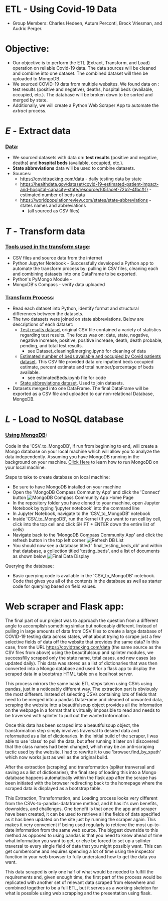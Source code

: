 # ETL - Using Covid-19 Data
* Group Members: Charles Hedeen, Autum Perconti, Brock Vriesman, and Audric Perger.


# Objective:
* Our objective is to perform the ETL (Extract, Transform, and Load) operation on reliable Covid-19 data. The data sources will be cleaned and combine into one dataset. The combined dataset will then be uploaded to MongoDB.  
* We sourced COVID-19 data from multiple websites. We found data on : test results (positive and negative), deaths, hospital beds (available, occupied, etc.). The database will be broken down to be sorted and merged by state.
* Additionally, we will create a Python Web Scraper App to automate the <i>extract</i> process.

# *E* - Extract data 
### <u>Data</u>:
 * We sourced datasets with data on: **test results** (positive and negative, deaths) and **hospital beds** (available, occupied, etc.).
 * **State abbreviations** data will be used to combine datasets. 
* Sources:
  * https://covidtracking.com/data - daily testing data by state
  * https://healthdata.gov/dataset/covid-19-estimated-patient-impact-and-hospital-capacity-state/resource/1051acef-72b2-4fbc#{} - estimated number of beds data
  * https://worldpopulationreview.com/states/state-abbreviations - states names and abbreviations
    * (all sourced as CSV files)


# *T* - Transform data

### <u>Tools used in the transform stage</u>: 
* CSV files and source data from the internet 
* Python Jupyter Notebook - Successfully developed a Python app to automate the transform process by: pulling in CSV files, cleaning each and combining datasets into one DataFrame to be exported. 
* Python's PyMongo Module - 
* MongoDB's Compass - verify data uploaded 

### <u>Transform Process</u>:
* Read each dataset into Python, identify format and structural differences between the datasets.
* The two datasets were joined on state abbreviations. Below are descriptions of each dataset:
  * <u>Test results dataset</u> original CSV file contained a variety of statistics regarding test results. The focus was on: date, state, negative, negative increase, positive, positive increase, death, death probable, pending, and total test results.
    * see Dataset_cleaning&merging.ipynb for cleaning of data
  * <u>Estimated number of beds available and occupied by Covid patients dataset</u>. This CSV file provided data on: inpatient beds occupied estimate, percent estimate and total number/percentage of beds available.
    * see estimatedBeds.ipynb file for code
  * <u>State abbreviations dataset</u>. Used to join datasets.
* Datasets merged into one DataFrame. The final DataFrame will be exported as a CSV file and uploaded to our non-relational Database, MongoDB.

# *L* - Load to NoSQL database
### <u>Using MongoDB</u>:
Code in the 'CSV_to_MongoDB', if run from beginning to end, will create a Mongo database on your local machine which will allow you to analyze the data independently. Assuming you have MongoDB running in the background on your machine. [Click Here](https://docs.mongodb.com/manual/mongo/#start-the-mongo-shell-and-connect-to-mongodb) to learn how to run MongoDB on your local machine.

Steps to take to create database on local machine:
* Be sure to have MongoDB installed on your machine
* Open the 'MongoDB Compass Community App' and click the 'Connect' button
![MongoDB Compass Community App Home Page](/Readme_files/Images/MongoDB_Home_Screen.png)
* In the repository folder you have cloned to your machine, open Jupyter Notebook by typing 'jupyter notebook' into the command line
* In Jupyter Notebook, navigate to the 'CSV_to_MongoDB' notebook
* Inside 'CSV_to_MongoDB', run the Kernel (If you want to run cell by cell, click into the top cell and click SHIFT + ENTER down the entire list of cells)
* Navigate back to the 'MongoDB Compass Community App' and click the refresh button in the top left corner
![Refresh DB List](/Readme_files/Images/Refresh_DB_List.png)
* You should now see a database titled '  final_testing_beds_db' and within that database, a collection titled 'testing_beds', and a list of documents as shown below
![Final Data Display](/Readme_files/Images/Final_Data_Display.png)

Querying the database:
* Basic querying code is available in the 'CSV_to_MongoDB' notebook. Code that gives you all of the contents in the database as well as starter code for querying based on field values.

# Web scraper and Flask app:

The final part of our project was to approach the question from a different angle to accomplish something similar but noticeably different. Instead of pulling in large amounts of data from CSV files to create a large database of COVID-19 testing data across states, what about trying to scrape just a few selective fields of data off the website that provides the same data? In this case, from the URL https://covidtracking.com/data (the same source as the CSV files from above) using the beautifulsoup and splinter modules, we successfilly scraped only the state name, total cases, and new cases (as updated daily). This data was stored as a list of dictionaries that was then converted into a Mongo database and used for a flask app to display the scraped data in a bootstrap HTML table on a localhost server.

This process mirrors the same basic ETL steps taken using CSVs using pandas, just in a noticeably different way. The extraction part is obviously the most different. Instead of selecting CSVs containing lots of fields that need to be merged into a pandas DataFrame and cleaned of unwanted data, scraping the website into a beautifulsoup object provides all the information on the webpage in a format that's virtually impossible to read and needs to be traversed with splinter to pull out the wanted information.

Once this data has been scraped into a beautifulsoup object, the transformation step simply involves traversal to desired data and reformatted as a list of dictionaries. In the initial build of the scraper, I was able to use 'class' to pull the data, but after running it later on I discovered that the class names had been changed, which may be an anti-scraping tactic used by the website. I had to rewrite it to use 'browser.find_by_xpath' which now works just as well as the original build. 

After the extraction (scraping) and transformation (spliter tranversal and saving as a list of dictionaries), the final step of loading this into a Mongo database happens automatically within the flask app after the scrape has been initiated with the browser redirecting back to the homepage where the scraped data is displayed as a bootstrap table. 

This Extraction, Transformation, and Loading process looks very different from the CSVs-to-pandas-dataframe method, and it has it's own benefits, downsides, and challenges. One benefit is that once the app and scraper have been created, it can be used to retrieve all the fields of data specified as it has been updated on the site just by running the scraper again. This makes it very convenient if being used regularly to retrieve the most up-to-date information from the same web source. The biggest downside to this method as opposed to using pandas is that you need to know ahead of time what information you want to get, or else be forced to set up a splinter traversal to every single field of data that you might possibly want. This can get cumbersome and requires spending a lot of time using the inspector function in your web browser to fully understand how to get the data you want. 

This data scraped is only one half of what would be needed to fulfill the requirements and, given enough time, the first part of the process would be replicated with another set of relevant data scraped from elsewhere and combined together to be a full ETL, but it serves as a working skeleton for what is possible using web scrapping and the presentation using flask.
